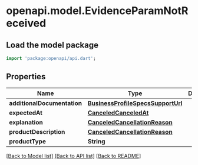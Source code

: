 # openapi.model.EvidenceParamNotReceived

## Load the model package
```dart
import 'package:openapi/api.dart';
```

## Properties
Name | Type | Description | Notes
------------ | ------------- | ------------- | -------------
**additionalDocumentation** | [**BusinessProfileSpecsSupportUrl**](BusinessProfileSpecsSupportUrl.md) |  | [optional] 
**expectedAt** | [**CanceledCanceledAt**](CanceledCanceledAt.md) |  | [optional] 
**explanation** | [**CanceledCancellationReason**](CanceledCancellationReason.md) |  | [optional] 
**productDescription** | [**CanceledCancellationReason**](CanceledCancellationReason.md) |  | [optional] 
**productType** | **String** |  | [optional] 

[[Back to Model list]](../README.md#documentation-for-models) [[Back to API list]](../README.md#documentation-for-api-endpoints) [[Back to README]](../README.md)


